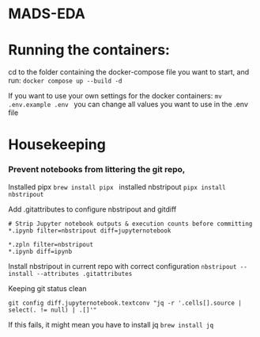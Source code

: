 # MADS-EDA
# Running the containers:
cd to the folder containing the docker-compose file you want to start, and run:
``` docker compose up --build -d ```

If you want to use your own settings for the docker containers:
```mv .env.example .env ```
you can change all values you want to use in the .env file



# Housekeeping
### Prevent notebooks from littering the git repo, 
Installed pipx
```brew install pipx ```
installed nbstripout
```pipx install nbstripout ```

Add .gitattributes to configure nbstripout and gitdiff
```
# Strip Jupyter notebook outputs & execution counts before committing
*.ipynb filter=nbstripout diff=jupyternotebook

*.zpln filter=nbstripout
*.ipynb diff=ipynb
```
Install nbstripout in current repo with correct configuration
```nbstripout --install --attributes .gitattributes ```

Keeping git status clean
``` 
git config diff.jupyternotebook.textconv "jq -r '.cells[].source | select(. != null) | .[]'" 
```
If this fails, it might mean you have to install jq
```brew install jq ```
